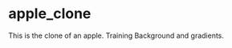 # apple_clone
 This is the clone of an apple.
 Training Background and gradients.

 [](https://i.imgur.com/paAFzXE.png)
